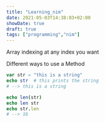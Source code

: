 ```yaml
---
title: "Learning_nim"
date: 2021-05-03T14:38:03+02:00
showDate: true
draft: true
tags: ["programming","nim"]
---
```

Array indexing at any index you want



Different ways to use a Method
```nim
var str = "this is a string"
echo str  # this prints the string
# --> this is a string

echo len(str)
echo len str
echo str.len
# --> 16
```